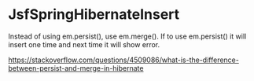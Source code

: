 # JsfSpringHibernateInsert

Instead of using em.persist(), use em.merge(). If to use em.persist() it will insert one time and next time it will show error.

https://stackoverflow.com/questions/4509086/what-is-the-difference-between-persist-and-merge-in-hibernate
